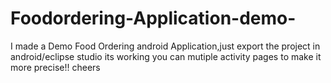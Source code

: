 # Foodordering-Application-demo-
I made a Demo Food Ordering android  Application,just export the project in android/eclipse studio its working
you can mutiple activity pages to make it more precise!!
cheers
